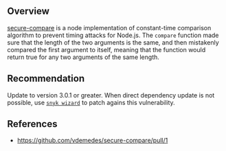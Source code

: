 ## Overview
[secure-compare](https://www.npmjs.com/package/secure-compare) is a node implementation of constant-time comparison algorithm to prevent timing attacks for Node.js.
The `compare` function made sure that the length of the two arguments is the same, and then mistakenly compared the first argument to itself, meaning that the function would return true for any two arguments of the same length.

## Recommendation
Update to version 3.0.1 or greater. When direct dependency update is not possible, use [`snyk wizard`](https://snyk.io/documentation/#wizard) to patch agains this vulnerability.


## References
- https://github.com/vdemedes/secure-compare/pull/1
